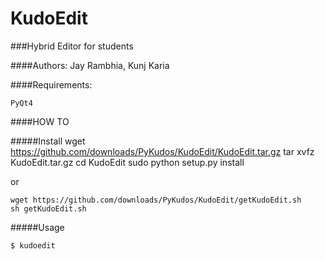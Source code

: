 KudoEdit
========

###Hybrid Editor for students

####Authors: Jay Rambhia, Kunj Karia

####Requirements:

    PyQt4
    
####HOW TO

#####Install
    wget https://github.com/downloads/PyKudos/KudoEdit/KudoEdit.tar.gz
    tar xvfz KudoEdit.tar.gz
    cd KudoEdit
    sudo python setup.py install
    
or

    wget https://github.com/downloads/PyKudos/KudoEdit/getKudoEdit.sh
    sh getKudoEdit.sh
    
#####Usage

    $ kudoedit

